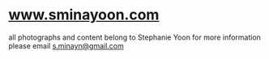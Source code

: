 # www.sminayoon.com
all photographs and content belong to Stephanie Yoon
for more information please email s.minayn@gmail.com 
